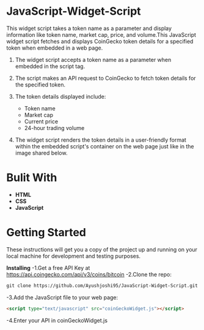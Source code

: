 # JavaScript-Widget-Script
This widget script takes a token name as a parameter and display information like token name, market cap, price, and volume.This JavaScript widget script fetches and displays CoinGecko token details for a specified token when embedded in a web page.

1. The widget script accepts a token name as a parameter when embedded in the script tag.

2. The script makes an API request to CoinGecko to fetch token details for the specified token.

3. The token details displayed include:
   - Token name
   - Market cap
   - Current price
   - 24-hour trading volume
     
4. The widget script renders the token details in a user-friendly format within the embedded script's container on the web page just like in the image shared below.

# Bulit With
- **HTML**
- **CSS** 
- **JavaScript**

# Getting Started 
These instructions will get you a copy of the project up and running on your local machine for development and testing purposes.

**Installing**
-1.Get a free API Key at https://api.coingecko.com/api/v3/coins/bitcoin
-2.Clone the repo:
```html
git clone https://github.com/Ayushjoshi95/JavaScript-Widget-Script.git
 ```
-3.Add the JavaScript file to your web page:
```html
<script type="text/javascript" src="coinGeckoWidget.js"></script>
```
-4.Enter your API in coinGeckoWidget.js


